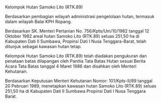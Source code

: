 Kelompok Hutan Samoko Lito (RTK.89)

Berdasarkan pembagian wilayah administrasi pengelolaan hutan, termasuk dalam wilayah Balai KPH Ropang.

Berdasarkan SK. Menteri Pertanian No. 756/Kpts/Um/10/1982 tanggal 12 Oktober 1982 areal hutan Samoko Lito (RTK.89) seluas 251,50 ha di Kabupaten Dati II Sumbawa, Propinsi Dati I Nusa Tenggara-Barat, telah ditunjuk sebagai kawasan hutan tetap.

Kelompok Hutan Samoko Lito (RTK.89) telah diadakan pengukuran dan penataan batas dilapangan oleh Panitia Tata Batas Hutan sesuai Berita Acara Tata Batas tanggal 4 Maret 1986 dan disahkan oleh Menteri Kehutanan.

Berdasarkan Keputusan Menteri Kehutanan Nomor: 101/Kpts-II/89 tanggal 20 Pebruari 1989, menetapkan kawasan hutan Samoko Lito (RTK.89) seluas 251,50 ha di Kabupaten Dati II Sumbawa Propinsi Dati I Nusa Tenggara Barat.